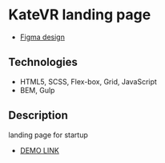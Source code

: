# KateVR landing page

- [Figma design](https://www.figma.com/file/hhtGde1r4hMr5wghrKm6vl/KatVR?node-id=159%3A0)

## Technologies
- HTML5, SCSS, Flex-box, Grid, JavaScript
- BEM, Gulp

## Description
landing page for startup
- [DEMO LINK](https://herkoss.github.io/layout_KateVR/)
